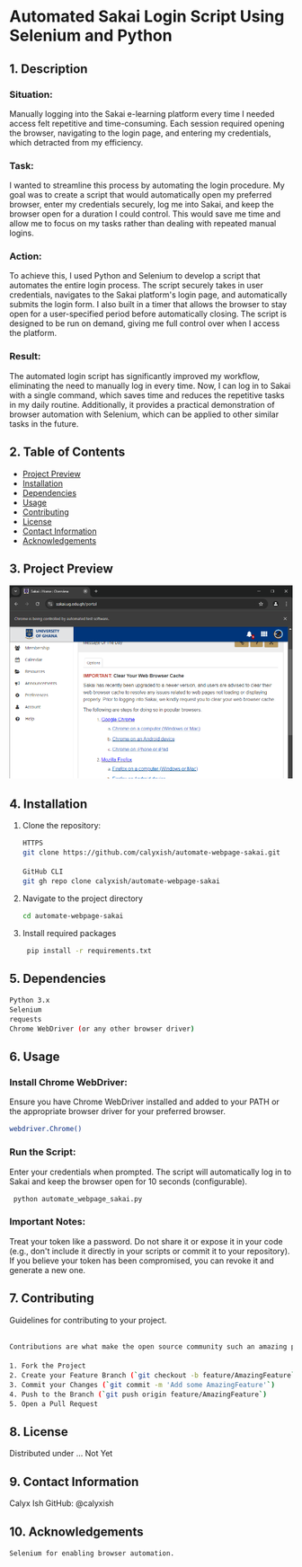 # Automated Sakai Login Script Using Selenium and Python
## 1. Description
### Situation:
Manually logging into the Sakai e-learning platform every time I needed access felt repetitive and time-consuming. Each session required opening the browser, navigating to the login page, and entering my credentials, which detracted from my efficiency.

### Task:
I wanted to streamline this process by automating the login procedure. My goal was to create a script that would automatically open my preferred browser, enter my credentials securely, log me into Sakai, and keep the browser open for a duration I could control. This would save me time and allow me to focus on my tasks rather than dealing with repeated manual logins.

### Action:
To achieve this, I used Python and Selenium to develop a script that automates the entire login process. The script securely takes in user credentials, navigates to the Sakai platform's login page, and automatically submits the login form. I also built in a timer that allows the browser to stay open for a user-specified period before automatically closing. The script is designed to be run on demand, giving me full control over when I access the platform.

### Result:
The automated login script has significantly improved my workflow, eliminating the need to manually log in every time. Now, I can log in to Sakai with a single command, which saves time and reduces the repetitive tasks in my daily routine. Additionally, it provides a practical demonstration of browser automation with Selenium, which can be applied to other similar tasks in the future.

## 2. Table of Contents

- [Project Preview](#3-project-preview)
- [Installation](#4-installation)
- [Dependencies](#5-dependencies)
- [Usage](#6-usage)
- [Contributing](#7-contributing)
- [License](#8-license)
- [Contact Information](#9-contact-information)
- [Acknowledgements](#10-acknowledgements)

## 3. Project Preview

![Project Preview](automated-sakai_preview.png)


## 4. Installation

1. Clone the repository:
   ```sh markdown
   HTTPS
   git clone https://github.com/calyxish/automate-webpage-sakai.git

   GitHub CLI
   git gh repo clone calyxish/automate-webpage-sakai

   ```
2. Navigate to the project directory
   ```sh
   cd automate-webpage-sakai
   ```
3. Install required packages
   ```sh markdown
    pip install -r requirements.txt
   ```

## 5. Dependencies
   ```sh markdown
   Python 3.x
   Selenium
   requests
   Chrome WebDriver (or any other browser driver)

   ```

## 6. Usage
### Install Chrome WebDriver:
Ensure you have Chrome WebDriver installed and added to your PATH or the appropriate browser driver for your preferred browser.
   ```sh markdown
   webdriver.Chrome()
   ```
### Run the Script:
Enter your credentials when prompted.
The script will automatically log in to Sakai and keep the browser open for 10 seconds (configurable).
   ```sh markdown
    python automate_webpage_sakai.py
   ```


### Important Notes:
Treat your token like a password. Do not share it or expose it in your code (e.g., don't include it directly in your scripts or commit it to your repository).
If you believe your token has been compromised, you can revoke it and generate a new one.

## 7. Contributing

Guidelines for contributing to your project.

```sh markdown

Contributions are what make the open source community such an amazing place to be learn, inspire, and create. Any contributions you make are **greatly appreciated**. Thank You!

1. Fork the Project
2. Create your Feature Branch (`git checkout -b feature/AmazingFeature`)
3. Commit your Changes (`git commit -m 'Add some AmazingFeature'`)
4. Push to the Branch (`git push origin feature/AmazingFeature`)
5. Open a Pull Request
```

## 8. License

Distributed under ... Not Yet

## 9. Contact Information
Calyx Ish
GitHub: @calyxish

## 10. Acknowledgements

```sh markdown
Selenium for enabling browser automation.

```